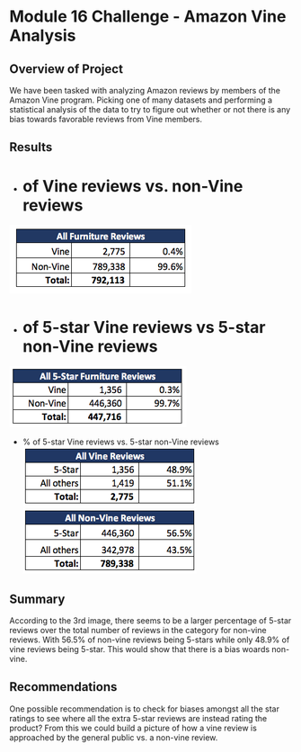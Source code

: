 # Module 16 Challenge - Amazon Vine Analysis

## Overview of Project
We have been tasked with analyzing Amazon reviews by members of the Amazon Vine program. Picking one of many datasets and performing a statistical analysis of the data to try to figure out whether or not there is any bias towards favorable reviews from Vine members. 


## Results

 - # of Vine reviews vs. non-Vine reviews
![](/resources/pic1.png)

 - # of 5-star Vine reviews vs 5-star non-Vine reviews
![](/resources/pic2.png)

 - % of 5-star Vine reviews vs. 5-star non-Vine reviews
![](/resources/pic3.png)
![](/resources/pic4.png)



## Summary

According to the 3rd image, there seems to be a larger percentage of 5-star reviews over the total number of reviews in the category for non-vine reviews. With 56.5% of non-vine reviews being 5-stars while only 48.9% of vine reviews being 5-star. This would show that there is a bias woards non-vine.

## Recommendations
One possible recommendation is to check for biases amongst all the star ratings to see where all the extra 5-star reviews are instead rating the product? From this we could build a picture of how a vine review is approached by the general public vs. a non-vine review. 